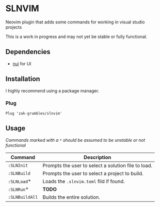 # SLNVIM

Neovim plugin that adds some commands for working in visual studio projects

This is a work in progress and may not yet be stable or fully functional.

## Dependencies
- [nui](https://github.com/MunifTanjim/nui.nvim) for UI

## Installation
I highly recommend using a package manager. 

### Plug
`Plug 'zak-grumbles/slnvim'`

## Usage

_Commands marked with a `*` should be assumed to be unstable or not functional_

| Command        | Description                                         |
| -------------- | --------------------------------------------------- |
| `:SLNInit`     | Prompts the user to select a solution file to load. |
| `:SLNBuild`    | Prompts the user to select a project to build.      |
| `:SLNLoad`*    | Loads the `.slnvim.toml` fild if found.             |
| `:SLNRun`*     | **TODO**                                                |
| `:SLNBuildAll` | Builds the entire solution.                         |
